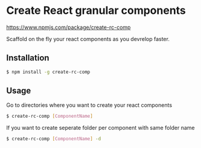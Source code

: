 # Create React granular components

https://www.npmjs.com/package/create-rc-comp

Scaffold on the fly your react components as you devrelop faster. 

## Installation 
```sh
$ npm install -g create-rc-comp
```

## Usage
  Go to directories where you want to create your react components
```sh
$ create-rc-comp [ComponentName]
```
 If you want to create seperate folder per component with same folder name
 ```sh
$ create-rc-comp [ComponentName] -d
```